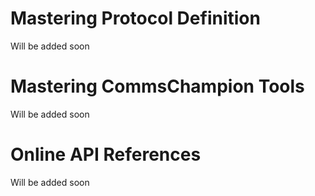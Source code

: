 # Mastering Protocol Definition

Will be added soon

# Mastering CommsChampion Tools

Will be added soon

# Online API References

Will be added soon
